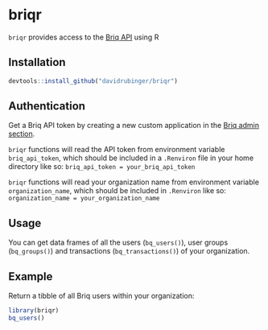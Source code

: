 
briqr
=====

`briqr` provides access to the [Briq API](https://briq.github.io) using R

Installation
------------

``` r
devtools::install_github("davidrubinger/briqr")
```

Authentication
--------------

Get a Briq API token by creating a new custom application in the [Briq admin section](https://www.givebriq.com/app/admin/apps#custom).

`briqr` functions will read the API token from environment variable `briq_api_token`, which should be included in a `.Renviron` file in your home directory like so: `briq_api_token = your_briq_api_token`

`briqr` functions will read your organization name from environment variable `organization_name`, which should be included in `.Renviron` like so: `organization_name = your_organization_name`

Usage
-----

You can get data frames of all the users (`bq_users()`), user groups (`bq_groups()`) and transactions (`bq_transactions()`) of your organization.

Example
-------

Return a tibble of all Briq users within your organization:

``` r
library(briqr)
bq_users()
```

